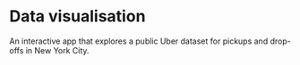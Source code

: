 # Data visualisation

An interactive app that explores a public Uber dataset for pickups and drop-offs in New York City. 